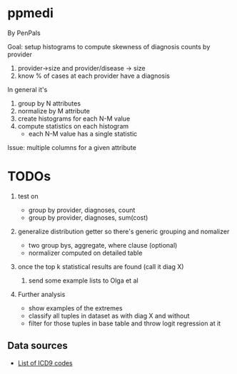 ppmedi
======

By PenPals

Goal: setup histograms to compute skewness of diagnosis counts by provider

1. provider->size and provider/disease -> size
1. know % of cases at each provider have a diagnosis


In general it's

1. group by N attributes
1. normalize by M attribute
1. create histograms for each N-M value
1. compute statistics on each histogram 
    * each N-M value has a single statistic

Issue: multiple columns for a given attribute

TODOs
=======

1. test on
    * group by provider, diagnoses, count
    * group by provider, diagnoses, sum(cost)

1. generalize distribution getter so there's generic grouping and nomalizer
    * two group bys, aggregate, where clause (optional)
    * normalizer computed on detailed table
2. once the top k statistical results are found (call it diag X)
    1. send some example lists to Olga et al
3. Further analysis
    * show examples of the extremes
    * classify all tuples in dataset as  with diag X and without
    * filter for those tuples in base table and throw logit regression at it

Data sources
-------

* [List of ICD9 codes](https://www.section111.cms.hhs.gov/MRA/help/icd9.dx.codes.htm)
